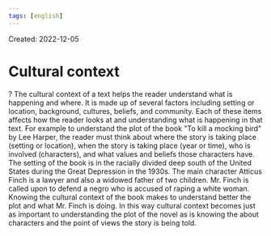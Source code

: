 ```yaml
---
tags: [english] 
---
```

Created: 2022-12-05

# Cultural context
?
The cultural context of a text helps the reader understand what is happening and where. It is made up of several factors including setting or location, background, cultures, beliefs, and community. Each of these items affects how the reader looks at and understanding what is happening in that text. 
For example to understand the plot of the book "To kill a mocking bird" by Lee Harper, the reader must think about where the story is taking place (setting or location), when the story is taking place (year or time), who is involved (characters), and what values and beliefs those characters have. The setting of the book is in the racially divided deep south of the United States during the Great Depression in the 1930s. The main character Atticus Finch is a lawyer and also a widowed father of two children. Mr. Finch is called upon to defend a negro who is accused of raping a white woman. Knowing the cultural context of the book makes to understand better the plot and what Mr. Finch is doing. In this way cultural context becomes just as important to understanding the plot of the novel as is knowing the about characters and the point of views the story is being told.
<!--SR:!2024-12-27,427,230-->